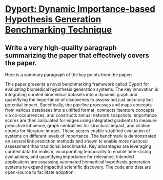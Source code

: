 # [Dyport: Dynamic Importance-based Hypothesis Generation Benchmarking   Technique](https://arxiv.org/abs/2312.03303)

## Write a very high-quality paragraph summarizing the paper that effectively covers the paper.

 Here is a summary paragraph of the key points from the paper:

This paper presents a novel benchmarking framework called Dyport for evaluating biomedical hypothesis generation systems. The key innovation is integrating curated biomedical datasets into a dynamic graph and quantifying the importance of discoveries to assess not just accuracy but potential impact. Specifically, the pipeline processes and maps concepts from various databases into a unified format, connects literature concepts via co-occurrences, and constructs annual network snapshots. Importance scores are then calculated for edges using integrated gradients to measure predictive influence, graph centralities for structural impact, and citation counts for literature impact. These scores enable stratified evaluation of systems on different levels of importance. The benchmark is demonstrated on several link prediction methods and shown to enable more nuanced assessment than traditional benchmarks. Key advantages are leveraging curated data for realism, incorporating temporality to enable time-slicing evaluations, and quantifying importance for relevance. Intended applications are assessing automated biomedical hypothesis generation systems to expand impactful scientific discovery. The code and data are open-source to facilitate adoption.
